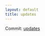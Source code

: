 ```yaml
---
layout: default
title: updates
---
```


Commit: [updates](https://github.com/DanGahanCGI/DanGahanCGI.github.io/commit/e151a2dd7bec99f53ffbaafc50195505bfb733ab)

